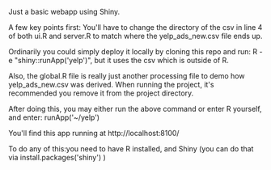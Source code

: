 Just a basic webapp using Shiny.

A few key points first:
  You'll have to change the directory of the csv in line 4 of both ui.R and server.R to match where the yelp_ads_new.csv
  file ends up.
  
Ordinarily you could simply deploy it locally by cloning this repo and run: R -e "shiny::runApp('yelp')", but it uses 
the csv which is outside of R.

Also, the global.R file is really just another processing file to demo how yelp_ads_new.csv was derived. When running the project, it's recommended you remove it from the project directory.

After doing this, you may either run the above command or enter R yourself, and enter: runApp('~/yelp')

You'll find this app running at http://localhost:8100/
  
To do any of this:you need to have R installed, and Shiny (you can do that via install.packages('shiny') )